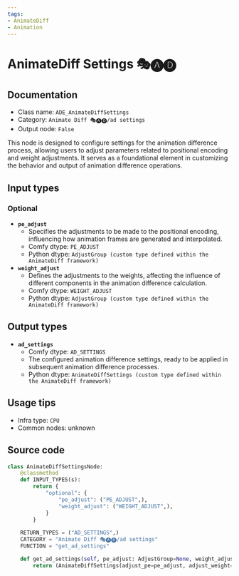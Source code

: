 ```yaml
---
tags:
- AnimateDiff
- Animation
---
```


# AnimateDiff Settings 🎭🅐🅓
## Documentation
- Class name: `ADE_AnimateDiffSettings`
- Category: `Animate Diff 🎭🅐🅓/ad settings`
- Output node: `False`

This node is designed to configure settings for the animation difference process, allowing users to adjust parameters related to positional encoding and weight adjustments. It serves as a foundational element in customizing the behavior and output of animation difference operations.
## Input types
### Optional
- **`pe_adjust`**
    - Specifies the adjustments to be made to the positional encoding, influencing how animation frames are generated and interpolated.
    - Comfy dtype: `PE_ADJUST`
    - Python dtype: `AdjustGroup (custom type defined within the AnimateDiff framework)`
- **`weight_adjust`**
    - Defines the adjustments to the weights, affecting the influence of different components in the animation difference calculation.
    - Comfy dtype: `WEIGHT_ADJUST`
    - Python dtype: `AdjustGroup (custom type defined within the AnimateDiff framework)`
## Output types
- **`ad_settings`**
    - Comfy dtype: `AD_SETTINGS`
    - The configured animation difference settings, ready to be applied in subsequent animation difference processes.
    - Python dtype: `AnimateDiffSettings (custom type defined within the AnimateDiff framework)`
## Usage tips
- Infra type: `CPU`
- Common nodes: unknown


## Source code
```python
class AnimateDiffSettingsNode:
    @classmethod
    def INPUT_TYPES(s):
        return {
            "optional": {
                "pe_adjust": ("PE_ADJUST",),
                "weight_adjust": ("WEIGHT_ADJUST",),
            }
        }
    
    RETURN_TYPES = ("AD_SETTINGS",)
    CATEGORY = "Animate Diff 🎭🅐🅓/ad settings"
    FUNCTION = "get_ad_settings"

    def get_ad_settings(self, pe_adjust: AdjustGroup=None, weight_adjust: AdjustGroup=None):
        return (AnimateDiffSettings(adjust_pe=pe_adjust, adjust_weight=weight_adjust),)

```
